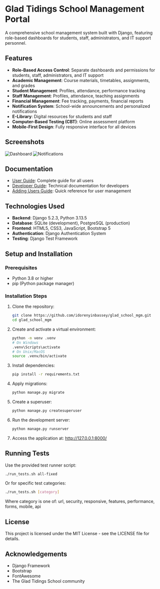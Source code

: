 # Glad Tidings School Management Portal

A comprehensive school management system built with Django, featuring role-based dashboards for students, staff, administrators, and IT support personnel.

## Features

- **Role-Based Access Control**: Separate dashboards and permissions for students, staff, administrators, and IT support
- **Academic Management**: Course materials, timetables, assignments, and grades
- **Student Management**: Profiles, attendance, performance tracking
- **Staff Management**: Profiles, attendance, teaching assignments
- **Financial Management**: Fee tracking, payments, financial reports
- **Notification System**: School-wide announcements and personalized notifications
- **E-Library**: Digital resources for students and staff
- **Computer-Based Testing (CBT)**: Online assessment platform
- **Mobile-First Design**: Fully responsive interface for all devices

## Screenshots

![Dashboard](docs/images/dashboard.png)
![Notifications](docs/images/notifications.png)

## Documentation

- [User Guide](docs/user_guide.md): Complete guide for all users
- [Developer Guide](docs/developer_guide.md): Technical documentation for developers
- [Adding Users Guide](docs/adding_users_guide.md): Quick reference for user management

## Technologies Used

- **Backend**: Django 5.2.3, Python 3.13.5
- **Database**: SQLite (development), PostgreSQL (production)
- **Frontend**: HTML5, CSS3, JavaScript, Bootstrap 5
- **Authentication**: Django Authentication System
- **Testing**: Django Test Framework

## Setup and Installation

### Prerequisites

- Python 3.8 or higher
- pip (Python package manager)

### Installation Steps

1. Clone the repository:
   ```bash
   git clone https://github.com/idorenyinbassey/glad_school_mgm.git
   cd glad_school_mgm
   ```

2. Create and activate a virtual environment:
   ```bash
   python -m venv .venv
   # On Windows
   .venv\Scripts\activate
   # On Unix/MacOS
   source .venv/bin/activate
   ```

3. Install dependencies:
   ```bash
   pip install -r requirements.txt
   ```

4. Apply migrations:
   ```bash
   python manage.py migrate
   ```

5. Create a superuser:
   ```bash
   python manage.py createsuperuser
   ```

6. Run the development server:
   ```bash
   python manage.py runserver
   ```

7. Access the application at: http://127.0.0.1:8000/

## Running Tests

Use the provided test runner script:

```bash
./run_tests.sh all-fixed
```

Or for specific test categories:

```bash
./run_tests.sh [category]
```

Where category is one of: url, security, responsive, features, performance, forms, mobile, api

## License

This project is licensed under the MIT License - see the LICENSE file for details.

## Acknowledgements

- Django Framework
- Bootstrap
- FontAwesome
- The Glad Tidings School community
